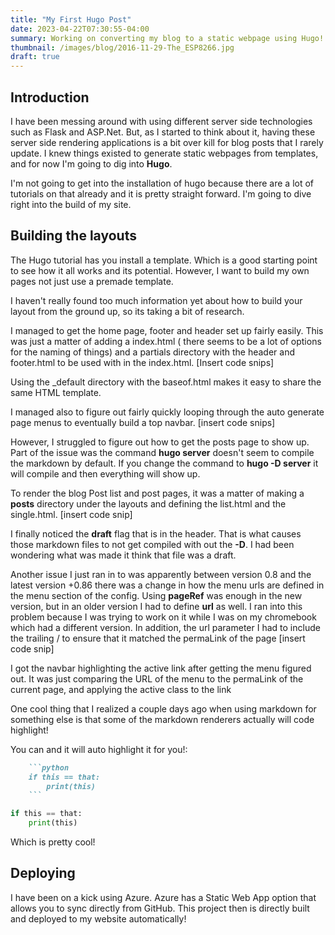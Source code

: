 ```yaml
---
title: "My First Hugo Post"
date: 2023-04-22T07:30:55-04:00
summary: Working on converting my blog to a static webpage using Hugo!
thumbnail: /images/blog/2016-11-29-The_ESP8266.jpg
draft: true
---
```


## Introduction
I have been messing around with using different server side technologies such as Flask and ASP.Net. But, as I started to think about it, having these server side rendering applications is a bit over kill for blog posts that I rarely update. I knew things existed to generate static webpages from templates, and for now I'm going to dig into **Hugo**.

I'm not going to get into the installation of hugo because there are a lot of tutorials on that already and it is pretty straight forward. I'm going to dive right into the build of my site.

## Building the layouts
The Hugo tutorial has you install a template. Which is a good starting point to see how it all works and its potential. However, I want to build my own pages not just use a premade template.

I haven't really found too much information yet about how to build your layout from the ground up, so its taking a bit of research.

I managed to get the home page, footer and header set up fairly easily. This was just a matter of adding a index.html ( there seems to be a lot of options for the naming of things) and a partials directory with the header and footer.html to be used with in the index.html.
[Insert code snips]

Using the _default directory with the baseof.html makes it easy to share the same HTML template.

I managed also to figure out fairly quickly looping through the auto generate page menus to eventually build a top navbar.
[insert code snips]

However, I struggled to figure out how to get the posts page to show up.
Part of the issue was the command **hugo server** doesn't seem to compile the markdown by default.
If you change the command to **hugo -D server** it will compile and then everything will show up.

To render the blog Post list and post pages, it was a matter of making a **posts** directory under the layouts and defining the list.html and the single.html.
[insert code snip]

I finally noticed the **draft** flag that is in the header. That is what causes those markdown files to not get compiled with out the **-D**. I had been wondering what was made it think that file was a draft.

Another issue I just ran in to was apparently between version 0.8 and the latest version +0.86 there was a change in how the menu urls are defined in the menu section of the config. Using **pageRef** was enough in the new version, but in an older version I had to define **url** as well. I ran into this problem because I was trying to work on it while I was on my chromebook which had a different version. In addition, the url parameter I had to include the trailing / to ensure that it matched the permaLink of the page
[insert code snip]

I got the navbar highlighting the active link after getting the menu figured out. It was just comparing the URL of the menu to the permaLink of the current page, and applying the active class to the link

One cool thing that I realized a couple days ago when using markdown for something else is that some of the markdown renderers actually will code highlight!

You can and it will auto highlight it for you!:
```markdown
    ```python
    if this == that:
        print(this)
    ```
```
```python
if this == that:
    print(this)
```
Which is pretty cool!
## Deploying
I have been on a kick using Azure. Azure has a Static Web App option that allows you to sync directly from GitHub. This project then is directly built and deployed to my website automatically!
